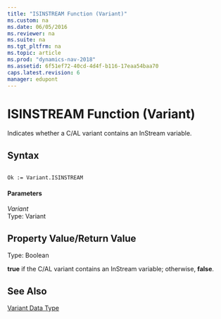 ```yaml
---
title: "ISINSTREAM Function (Variant)"
ms.custom: na
ms.date: 06/05/2016
ms.reviewer: na
ms.suite: na
ms.tgt_pltfrm: na
ms.topic: article
ms.prod: "dynamics-nav-2018"
ms.assetid: 6f51ef72-40cd-4d4f-b116-17eaa54baa70
caps.latest.revision: 6
manager: edupont
---
```

# ISINSTREAM Function (Variant)
Indicates whether a C/AL variant contains an InStream variable.  
  
## Syntax  
  
```  
  
Ok := Variant.ISINSTREAM  
```  
  
#### Parameters  
 *Variant*  
 Type: Variant  
  
## Property Value/Return Value  
 Type: Boolean  
  
 **true** if the C/AL variant contains an InStream variable; otherwise, **false**.  
  
## See Also  
 [Variant Data Type](Variant-Data-Type.md)